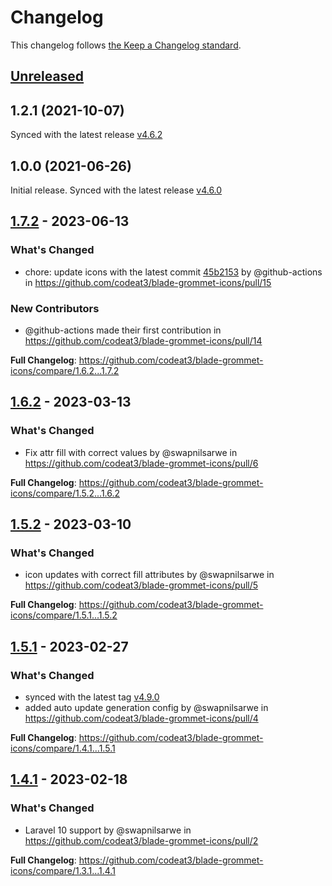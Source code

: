 # Changelog

This changelog follows [the Keep a Changelog standard](https://keepachangelog.com).

## [Unreleased](https://github.com/codeat3/blade-grommet-icons/compare/1.7.2...HEAD)

## 1.2.1 (2021-10-07)

Synced with the latest release [v4.6.2](https://github.com/grommet/grommet-icons/releases/tag/v4.6.2)

## 1.0.0 (2021-06-26)

Initial release.
Synced with the latest release [v4.6.0](https://github.com/grommet/grommet-icons/releases/tag/v4.6.0)

## [1.7.2](https://github.com/codeat3/blade-grommet-icons/compare/1.6.2...1.7.2) - 2023-06-13

### What's Changed

- chore: update icons with the latest commit [45b2153](https://github.com/grommet/grommet-icons/commit/45b2153c57be30350fcb8621fc9877aebfab025a) by @github-actions in https://github.com/codeat3/blade-grommet-icons/pull/15

### New Contributors

- @github-actions made their first contribution in https://github.com/codeat3/blade-grommet-icons/pull/14

**Full Changelog**: https://github.com/codeat3/blade-grommet-icons/compare/1.6.2...1.7.2

## [1.6.2](https://github.com/codeat3/blade-grommet-icons/compare/1.5.2...1.6.2) - 2023-03-13

### What's Changed

- Fix attr fill with correct values by @swapnilsarwe in https://github.com/codeat3/blade-grommet-icons/pull/6

**Full Changelog**: https://github.com/codeat3/blade-grommet-icons/compare/1.5.2...1.6.2

## [1.5.2](https://github.com/codeat3/blade-grommet-icons/compare/1.5.1...1.5.2) - 2023-03-10

### What's Changed

- icon updates with correct fill attributes by @swapnilsarwe in https://github.com/codeat3/blade-grommet-icons/pull/5

**Full Changelog**: https://github.com/codeat3/blade-grommet-icons/compare/1.5.1...1.5.2

## [1.5.1](https://github.com/codeat3/blade-grommet-icons/compare/1.4.1...1.5.1) - 2023-02-27

### What's Changed

- synced with the latest tag [v4.9.0](https://github.com/grommet/grommet-icons/releases/tag/v4.9.0)
- added auto update generation config by @swapnilsarwe in https://github.com/codeat3/blade-grommet-icons/pull/4

**Full Changelog**: https://github.com/codeat3/blade-grommet-icons/compare/1.4.1...1.5.1

## [1.4.1](https://github.com/codeat3/blade-grommet-icons/compare/1.3.1...1.4.1) - 2023-02-18

### What's Changed

- Laravel 10 support by @swapnilsarwe in https://github.com/codeat3/blade-grommet-icons/pull/2

**Full Changelog**: https://github.com/codeat3/blade-grommet-icons/compare/1.3.1...1.4.1
